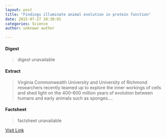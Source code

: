```yaml
---
layout: post
title: "Findings illuminate animal evolution in protein function"
date: 2015-07-27 10:30:01
categories: Science
author: unknown author

---
```



#### Digest
>digest unavailable

#### Extract
>Virginia Commonwealth University and University of Richmond researchers recently teamed up to explore the inner workings of cells and shed light on the 400–600 million years of evolution between humans and early animals such as sponges....

#### Factsheet
>factsheet unavailable

[Visit Link](http://phys.org/news/2015-07-illuminate-animal-evolution-protein-function.html)


